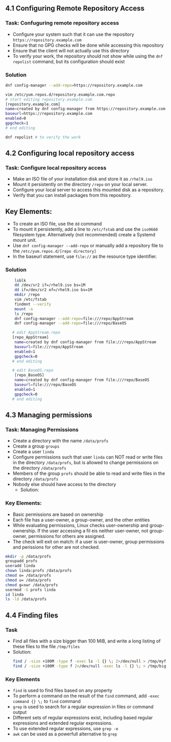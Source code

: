 ## 4.1 Configuring Remote Repository Access
### Task: Confuguring remote repository access
- Configure your system such that it can use the repository `https://repository.example.com`
- Ensure that no GPG checks will be done while accessing this repository
- Ensure that the client will not actually use this directory
- To verify your work, the repository should not show while using the `dnf repolist` command, but its configuration should exist

### Solution
```bash
dnf config-manager --add-repo=https://repository.example.com

vim /etc/yum.repos.d/repository.example.com.repo
# start editing repository.example.com
[repository.example.com]
name=created by dnf config-manager from https://repository.example.com
baseurl=https://repository.example.com
enabled=0
gpgcheck=1
# end editing

dnf repolist # to verify the work
```

## 4.2 Configuring local repository access
### Task: Configure local repository access
- Make an ISO file of your installation disk and store it as `/rhel9.iso`
- Mount it persistently on the directory `/repo` on your local server.
- Configure your local server to access this mounted disk as a repository.
- Verify that you can install packages from this repository.

## Key Elements:
- To create an ISO file, use the `dd` command
- To mount it persistently, add a line to `/etc/fstab` and use the `iso9660`  filesystem type. Alternatively (not recommended) create a Systemd mount unit.
- Use `dnf config-manager --add-repo` or manually add a repository file to the `/etc/yum.repos.d/[repo directory]`
- In the baseurl statement, use `file://` as the resource type identifier.

### Solution
```bash
    lsblk
    dd /dev/sr2 if=/rhel9.iso bs=1M 
    dd if=/dev/sr2 of=/rhel9.iso bs=1M 
    mkdir /repo
    vim /etc/fstab
    findmnt --verify
    mount -a
    ls /repo
    dnf config-manager --add-repo=file:///repo/AppStream
    dnf config-manager --add-repo=file:///repo/BaseOS

   # edit AppStream.repo
   [repo_AppStream]
    name=created by dnf config-manager from file:///repo/AppStream
    baseurl=file:///repo/AppStream
    enabled=1
    gpgcheck=0
   # end editing

   # edit BaseOS.repo
    [repo_BaseOS]
    name=created by dnf config-manager from file:///repo/BaseOS
    baseurl=file:///repo/BaseOS
    enabled=1
    gpgcheck=0
   # end editing
```

## 4.3 Managing permissions
### Task: Managing Permissions
- Create a directory with the name `/data/profs`
- Create a group `groups`
- Create a user `linda`
- Configure permissions such that user `linda` can NOT read or write files in the directory `/data/profs`, but is allowed to change permissions on the directory `/data/profs`
- Members of the group `profs` should be able to read and write files in the directory `/data/profs`
- Nobody else should have access to the directory
    - Solution:

### Key Elements:
- Basic permissions are based on ownership
- Each file has a user-owner, a group-owner, and the other entities
- While evaluating permissions, Linux checks user-ownership and group-ownership. If the user accessing a fil eis neither user-owner, not group-owner, permissions for others are assigned.
- The check will exit on match: if a user is user-owner, group permissions and perissions for other are not checked.

```bash
mkdir -p /data/profs
groupadd profs
useradd linda
chown linda:profs /data/profs
chmod o= /data/profs
chmod u= /data/profs
chmod g=xwr /data/profs
usermod -G profs linda
id linda
ls -ld /data/profs
```

## 4.4 Finding files
### Task
- Find all files with a size bigger than 100 MiB, and write a long listing of these files to the file `/tmp/files`
- Solution:
    ```bash
    find / -size +100M -type f -exec ls -l {} \; 2>/dev/null > /tmp/myfiles
    find / -size +100M -type f 2>/dev/null -exec ls -l {} \; > /tmp/bigfiles
    ```

### Key Elements
- `find` is used to find files based on any property
- To perform a command on the result of the `find` command, add `-exec command {} \;` to `find` command
- `grep` is used to search for a regular expression in files or command output
- Different sets of regular expressions exist, including based regular expressions and extended regular expressions.
- To use extended regular expressions, use `grep -e`
- `awk` can be used as a powerfull alternative to `grep`
